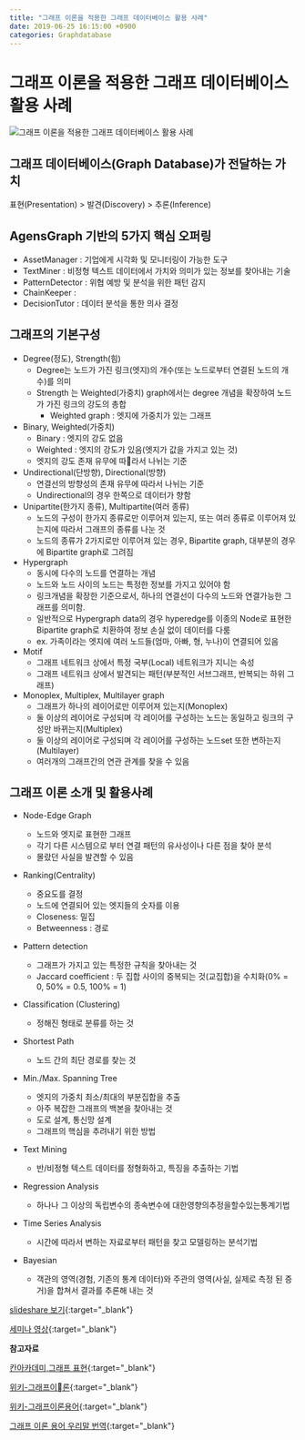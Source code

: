 ```yaml
---
title: "그래프 이론을 적용한 그래프 데이터베이스 활용 사례"
date: 2019-06-25 16:15:00 +0900
categories: Graphdatabase
---
```


# 그래프 이론을 적용한 그래프 데이터베이스 활용 사례


![그래프 이론을 적용한 그래프 데이터베이스 활용 사례](https://t1.daumcdn.net/cfile/tistory/9924E0435B0BAA071A)


## 그래프 데이터베이스(Graph Database)가 전달하는 가치


표현(Presentation) > 발견(Discovery) > 추론(Inference)


## AgensGraph 기반의 5가지 핵심 오퍼링


- AssetManager : 기업에게 시각화 및 모니터링이 가능한 도구
- TextMiner : 비정형 텍스트 데이터에서 가치와 의미가 있는 정보를 찾아내는 기술
- PatternDetector : 위협 예방 및 분석을 위한 패턴 감지
- ChainKeeper : 
- DecisionTutor : 데이터 분석을 통한 의사 결정


## 그래프의 기본구성


- Degree(정도), Strength(힘)
	- Degree는 노드가 가진 링크(엣지)의 개수(또는 노드로부터 연결된 노드의 개수)를 의미
	- Strength 는 Weighted(가중치) graph에서는 degree 개념을 확장하여 노드가 가진 링크의 강도의 총합
		- Weighted graph : 엣지에 가중치가 있는 그래프
- Binary, Weighted(가중치)
	- Binary : 엣지의 강도 없음
	- Weighted : 엣지의 강도가 있음(엣지가 값을 가지고 있는 것)
	- 엣지의 강도 존재 유무에 따라서 나뉘는 기준
- Undirectional(단방향), Directional(방향)
	- 연결선의 방향성의 존재 유무에 따라서 나뉘는 기준
	- Undirectional의 경우 한쪽으로 데이터가 향함
- Unipartite(한가지 종류), Multipartite(여러 종류)
	- 노드의 구성이 한가지 종류로만 이루어져 있는지, 또는 여러 종류로 이루어져 있는지에 따라서 그래프의 종류를 나눈 것
	- 노드의 종류가 2가지로만 이루어져 있는 경우, Bipartite graph, 대부분의 경우에 Bipartite graph로 그려짐
- Hypergraph
	- 동시에 다수의 노드를 연결하는 개념
	- 노드와 노드 사이의 노드는 특정한 정보를 가지고 있어야 함
	- 링크개념을 확장한 기준으로서, 하나의 연결선이 다수의 노드와 연결가능한 그래프를 의미함.
	- 일반적으로 Hypergraph data의 경우 hyperedge를 이종의 Node로 표현한 Bipartite graph로 치환하여 정보 손실 없이 데이터를 다룸
	- ex. 가족이라는 엣지에 여러 노드들(엄마, 아빠, 형, 누나)이 연결되어 있음
- Motif
	- 그래프 네트워크 상에서 특정 국부(Local) 네트워크가 지니는 속성
	- 그래프 네트워크 상에서 발견되는 패턴(부분적인 서브그래프, 반복되는 하위 그래프)
- Monoplex, Multiplex, Multilayer graph
	- 그래프가 하나의 레이어로만 이루어져 있는지(Monoplex)
	- 둘 이상의 레이어로 구성되며 각 레이어를 구성하는 노드는 동일하고 링크의 구성만 바뀌는지(Multiplex)
	- 둘 이상의 레이어로 구성되며 각 레이어를 구성하는 노드set 또한 변하는지(Multilayer)
	- 여러개의 그래프간의 연관 관계를 찾을 수 있음


## 그래프 이론 소개 및 활용사례


- Node-Edge Graph
	- 노드와 엣지로 표현한 그래프
	- 각기 다른 시스템으로 부터 연결 패턴의 유사성이나 다른 점을 찾아 분석
	- 몰랐던 사실을 발견할 수 있음
- Ranking(Centrality)
	- 중요도를 결정
	- 노드에 연결되어 있는 엣지들의 숫자를 이용
	- Closeness: 밀집
	- Betweenness : 경로
- Pattern detection
	- 그래프가 가지고 있는 특정한 규칙을 찾아내는 것
	- Jaccard coefficient : 두 집합 사이의 중복되는 것(교집합)을 수치화(0% = 0, 50% = 0.5, 100% = 1)
- Classification (Clustering)
	- 정해진 형태로 분류를 하는 것
- Shortest Path
	- 노드 간의 최단 경로를 찾는 것
- Min./Max. Spanning Tree
	- 엣지의 가중치 최소/최대의 부분집합을 추출
	- 아주 복잡한 그래프의 백본을 찾아내는 것
	- 도로 설계, 통신망 설계
	- 그래프의 핵심을 추려내기 위한 방법


- Text Mining
	- 반/비정형 텍스트 데이터를 정형화하고, 특징을 추출하는 기법
- Regression Analysis
	- 하나나 그 이상의 독립변수의 종속변수에 대한영향의추정을할수있는통계기법
- Time Series Analysis
	- 시간에 따라서 변하는 자료로부터 패턴을 찾고 모델링하는 분석기법
- Bayesian
	- 객관의 영역(경험, 기존의 통계 데이터)와 주관의 영역(사실, 실제로 측정 된 증거)을 합쳐서 결과를 추론해 내는 것 


[slideshare 보기](https://www.slideshare.net/bitnineglobal/graph-database-meetup-in-korea-4){:target="_blank"} 

[세미나 영상](https://youtu.be/T_0f_vMZlW8){:target="_blank"} 


**참고자료**


[칸아카데미,그래프 표현](https://ko.khanacademy.org/computing/computer-science/algorithms/graph-representation/a/describing-graphs){:target="_blank"} 

[위키-그래프이론](https://ko.wikipedia.org/wiki/%EA%B7%B8%EB%9E%98%ED%94%84_%EC%9D%B4%EB%A1%A0){:target="_blank"} 

[위키-그래프이론용어](https://ko.wikipedia.org/wiki/%EA%B7%B8%EB%9E%98%ED%94%84_%EC%9D%B4%EB%A1%A0_%EC%9A%A9%EC%96%B4){:target="_blank"} 

[그래프 이론 용어 우리말 번역](https://dimag.ibs.re.kr/home/sangil/2015/%EA%B7%B8%EB%9E%98%ED%94%84-%EC%9D%B4%EB%A1%A0-%EC%9A%A9%EC%96%B4-%EC%9A%B0%EB%A6%AC%EB%A7%90-%EB%B2%88%EC%97%AD/){:target="_blank"} 
